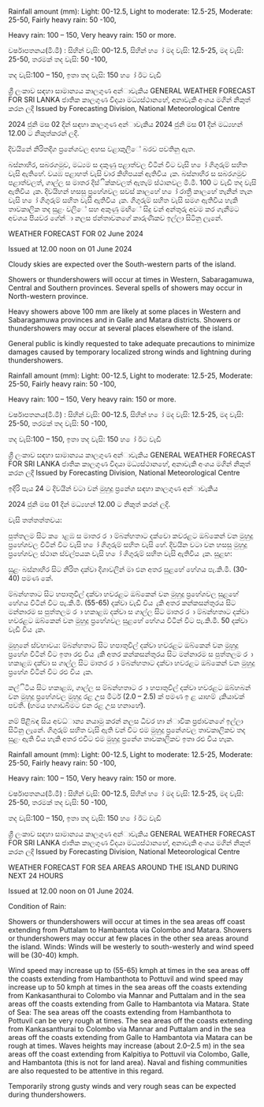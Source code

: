 Rainfall amount (mm): Light: 00-12.5, Light to moderate: 12.5-25, Moderate: 25-50, Fairly heavy rain: 50 -100,

Heavy rain: 100 – 150, Very heavy rain: 150 or more.

වර්ෂාපතනය(මි.මී) : සිහින් වැසි: 00-12.5, සිහින් හ ෝ මද වැසි: 12.5-25, මද වැසි: 25-50, තරමක් තද වැසි: 50 -100,

තද වැසි:100 – 150, ඉතා තද වැසි: 150 හ ෝ ඊට වැඩි

ශ්‍රී ලංකාව සඳහා සාමාන්‍යය කාලගුණ අන්‍ාවැකිය GENERAL WEATHER FORECAST FOR SRI LANKA ජාතික කාලගුණ විදයා මධ්‍යස්ථානහේ, අනාවැකි අංශය මගින් නිකුත් කරන ලදි Issued by Forecasting Division, National Meteorological Centre

2024 ජුනි මස 02 දින්‍ සඳහා කාලගුණ අන්‍ාවැකිය 2024 ජුනි මස 01 දින්‍ මධ්‍යහන්‍ 12.00 ට නිකුත්කරන්‍ ලදි.

දිවයිනේ නිරිතදිග ප්‍රනේශවල අහස වළාකුලිේ බරව පවතිනු ඇත.

බස්නාහිර, සබරගමුව, මධ්‍යම ස දකුණු පළාත්වල විටින් විට වැසි හ ෝ ගිගුරුම් සහිත වැසි ඇතිහේ. වයඹ පළාහත් වැසි වාර කිහිපයක් ඇතිවිය ැක. බස්නාහිර ස සබරගමුව පළාත්වලත්, ගාල්ල ස මාතර දිස්ික්කවලත් ඇතැම් ස්ථානවල මි.මී. 100 ට වැඩි තද වැසි ඇතිවිය ැක. දිවයිහන් හසසු ප්‍රහේශවල සවස් කාලහේ හ ෝ රාත්‍රී කාලහේ තැනින් තැන වැසි හ ෝ ගිගුරුම් සහිත වැසි ඇතිවිය ැක. ගිගුරුම් සහිත වැසි සමග ඇතිවිය හැකි තාවකාලික තද සුළං වලිේ සහ අකුණු මඟිේ සිදු වන්‍ අන්‍තුරු අවම කර ගැනීමට අවශය පියවර ගේන්‍ා නලස ජන්‍තාවනගේ කාරුණිකව ඉල්ලා සිටිනු ලැනේ.

WEATHER FORECAST FOR 02 June 2024

Issued at 12.00 noon on 01 June 2024

Cloudy skies are expected over the South-western parts of the island.

Showers or thundershowers will occur at times in Western, Sabaragamuwa, Central and Southern provinces. Several spells of showers may occur in North-western province.

Heavy showers above 100 mm are likely at some places in Western and Sabaragamuwa provinces and in Galle and Matara districts. Showers or thundershowers may occur at several places elsewhere of the island.

General public is kindly requested to take adequate precautions to minimize damages caused by temporary localized strong winds and lightning during thundershowers.

Rainfall amount (mm): Light: 00-12.5, Light to moderate: 12.5-25, Moderate: 25-50, Fairly heavy rain: 50 -100,

Heavy rain: 100 – 150, Very heavy rain: 150 or more.

වර්ෂාපතනය(මි.මී) : සිහින් වැසි: 00-12.5, සිහින් හ ෝ මද වැසි: 12.5-25, මද වැසි: 25-50, තරමක් තද වැසි: 50 -100,

තද වැසි:100 – 150, ඉතා තද වැසි: 150 හ ෝ ඊට වැඩි

ශ්‍රී ලංකාව සඳහා සාමාන්‍යය කාලගුණ අන්‍ාවැකිය GENERAL WEATHER FORECAST FOR SRI LANKA ජාතික කාලගුණ විදයා මධ්‍යස්ථානහේ, අනාවැකි අංශය මගින් නිකුත් කරන ලදි Issued by Forecasting Division, National Meteorological Centre

ඉදිරි පැය 24 ට දිවයින්‍ වටා වන්‍ මුහුදු ප්‍රනේශ සඳහා කාලගුණ අන්‍ාවැකිය

2024 ජුනි මස 01 දින්‍ මධ්‍යහන්‍ 12.00 ට නිකුත් කරන්‍ ලදි.

වැසි තත්තත්තවය:

පුත්තලම සිට ක ොළඹ ස මාතර ර ා ම්බන්හතාට දක්වො කවරළට ඔබ්කෙන් වන මුහුදු ප්‍රහේශවල විටින් විට වැසි හ ෝ ගිගුරුම් සහිත වැසි හේ. දිවයින වටා වන හසසු මුහුදු ප්‍රහේශවල ස්ථාන ස්වල්පයක වැසි හ ෝ ගිගුරුම් සහිත වැසි ඇතිවිය ැක. සුළඟ:

සුළං බස්නාහිර සිට නිරිත දක්වා දිශාවලින් මා එන අතර සුළහේ හේගය පැ.කි.මී. (30-40) පමණ කේ.

ම්බන්හතාට සිට හපාතුවිල් දක්වා හවරළට ඔබ්කෙන් වන මුහුදු ප්‍රහේශවල සුළහේ හේගය විටින් විට පැ.කි.මී. (55-65) දක්වා වැඩි විය ැකි අතර කන්කසන්තුරය සිට මන්නාරම ස පුත්තලම ර ා හකාළඹ දක්වා ස ගාල්ල සිට මාතර ර ා ම්බන්හතාට දක්වා හවරළට ඔබ්කෙන් වන මුහුදු ප්‍රහේශවල සුළහේ හේගය විටින් විට පැ.කි.මී. 50 දක්වා වැඩි විය ැක.

මුහුනේ ස්වභාවය: ම්බන්හතාට සිට හපාතුවිල් දක්වා හවරළට ඔබ්කෙන් වන මුහුදු ප්‍රහේශ විටින් විට ඉතා රළු විය ැකි අතර කන්කසන්තුරය සිට මන්නාරම ස පුත්තලම ර ා හකාළඹ දක්වා ස ගාල්ල සිට මාතර ර ා ම්බන්හතාට දක්වා හවරළට ඔබ්කෙන් වන මුහුදු ප්‍රහේශ විටින් විට රළු විය ැක.

කල්ිටිය සිට හකාළඹ, ගාල්ල ස ම්බන්හතාට ර ා හපාතුවිල් දක්වා හවරළට ඔබ්හබන් වන මුහුදු ප්‍රහේශවල මුහුදු රළ උස මීටර් (2.0 – 2.5) ක් පමණ ඉ ළ යාහම් ැකියාවක් පවතී. (හමය හගාඩබිමට එන රළ උස හනාහේ).

නම් පිළිබඳ සිය අවධ්‍ාන්‍ය නයාමු කරන්‍ නලස ධීවර හා න්‍ාවික ප්‍රජාවනගේ ඉල්ලා සිටිනු ලැනේ. ගිගුරුම් සහිත වැසි ඇති වන්‍ විට එම මුහුදු ප්‍රනේශවල තාවකාලිකව තද සුළං ඇති විය හැකි අතර එවිට එම මුහුදු ප්‍රනේශ තාවකාලිකව ඉතා රළු විය හැක.

Rainfall amount (mm): Light: 00-12.5, Light to moderate: 12.5-25, Moderate: 25-50, Fairly heavy rain: 50 -100,

Heavy rain: 100 – 150, Very heavy rain: 150 or more.

වර්ෂාපතනය(මි.මී) : සිහින් වැසි: 00-12.5, සිහින් හ ෝ මද වැසි: 12.5-25, මද වැසි: 25-50, තරමක් තද වැසි: 50 -100,

තද වැසි:100 – 150, ඉතා තද වැසි: 150 හ ෝ ඊට වැඩි

ශ්‍රී ලංකාව සඳහා සාමාන්‍යය කාලගුණ අන්‍ාවැකිය GENERAL WEATHER FORECAST FOR SRI LANKA ජාතික කාලගුණ විදයා මධ්‍යස්ථානහේ, අනාවැකි අංශය මගින් නිකුත් කරන ලදි Issued by Forecasting Division, National Meteorological Centre

WEATHER FORECAST FOR SEA AREAS AROUND THE ISLAND DURING NEXT 24 HOURS

Issued at 12.00 noon on 01 June 2024.

Condition of Rain:

Showers or thundershowers will occur at times in the sea areas off coast extending from Puttalam to Hambantota via Colombo and Matara. Showers or thundershowers may occur at few places in the other sea areas around the island. Winds: Winds will be westerly to south-westerly and wind speed will be (30-40) kmph.

Wind speed may increase up to (55-65) kmph at times in the sea areas off the coasts extending from Hambanthota to Pottuvil and wind speed may increase up to 50 kmph at times in the sea areas off the coasts extending from Kankasanthurai to Colombo via Mannar and Puttalam and in the sea areas off the coasts extending from Galle to Hambantota via Matara. State of Sea: The sea areas off the coasts extending from Hambanthota to Pottuvil can be very rough at times. The sea areas off the coasts extending from Kankasanthurai to Colombo via Mannar and Puttalam and in the sea areas off the coasts extending from Galle to Hambantota via Matara can be rough at times. Waves heights may increase (about 2.0–2.5 m) in the sea areas off the coast extending from Kalpitiya to Pottuvil via Colombo, Galle, and Hambantota (this is not for land area). Naval and fishing communities are also requested to be attentive in this regard.

Temporarily strong gusty winds and very rough seas can be expected during thundershowers.